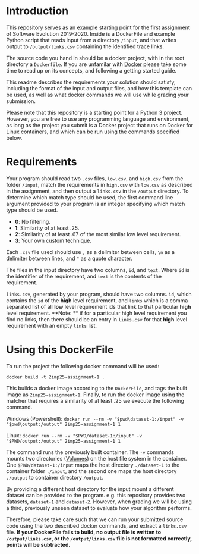 # Introduction

This repository serves as an example starting point for the first assignment of Software Evolution 2019-2020.
Inside is a DockerFile and example Python script that reads input from a directory `/input`, and that writes 
output to `/output/links.csv` containing the identified trace links. 

The source code you hand in should be a docker project, with in the root directory a `Dockerfile`. If you 
are unfamilar with [Docker](https://www.docker.com/) please take some time to read up on its concepts, and
following a getting started guide. 

This readme describes the requirements your solution should satisfy, including the format of the input and
output files, and how this template can be used, as well as what docker commands we will use while grading
your submission. 

Please note that this repository is a starting point for a Python 3 project. However, you are 
free to use any programming language and environment, as long as the project you submit is a Docker project
that runs on Docker for Linux containers, and which can be run using the commands specified below. 

# Requirements

Your program should read two `.csv` files, `low.csv`, and `high.csv` from the folder `/input`, match the 
requirements in `high.csv` with `low.csv` as described in the assignment, and then output a `links.csv`
in the `/output` directory. To determine which match type should be used, the first command line argument 
provided to your program is an integer specifying which match type should be used. 

- **0**: No filtering.
- **1**: Similarity of at least .25.
- **2**: Similarity of at least .67 of the most similar low level requirement. 
- **3**: Your own custom technique. 

Each `.csv` file used should use `,` as a delimiter between cells, `\n` as a delimiter between lines, and 
`"` as a quote character. 

The files in the input directory have two columns, `id`, and `text`. Where `id` is
the identifier of the requirement, and `text` is the contents of the requirement. 

`links.csv`, generated by your program, should have two columns. `id`, which contains the `id` of 
the **high** level requirement, 
and `links` which is a comma separated list of all **low** level requirement ids that link to that particular
**high** level requirement. **Note: ** if for a particular high level requirement you find no links, then there
should be an entry in `links.csv` for that **high** level requirement with an empty `links` list. 

# Using this DockerFile

To run the project the following docker command will be used: 

`docker build -t 2imp25-assignment-1 .`

This builds a docker image according to the `DockerFile`, and tags the built image as `2imp25-assignment-1`. 
Finally, to run the docker image using the matcher that requires a similarity of at least .25 we execute the 
following command.

Windows (Powershell): `docker run --rm -v "$pwd\dataset-1:/input" -v "$pwd\output:/output" 2imp25-assignment-1 1`

Linux: `docker run --rm -v "$PWD/dataset-1:/input" -v "$PWD/output:/output" 2imp25-assignment-1 1`

The command runs the previously built container. The `-v` commands mounts two directories ([Volumes](https://docs.docker.com/storage/volumes/)) on the host
file system in the container. One `$PWD/dataset-1:/input` maps the host directory `./dataset-1` to the 
container folder `./input`, and the second one maps the host directory `./output` to container directory
`/output`. 

By providing a different host directory for the input mount a different dataset can be provided to the 
program. e.g. this repository provides two datasets, `dataset-1` and `dataset-2`. However, when grading
we will be using a third, previously unseen dataset to evaluate how your algorithm performs. 

Therefore, please take care such that we can run your submitted source code using the two described docker commands,
and extract a `links.csv` file. **If your DockerFile fails to build, no output file is written to `/output/links.csv`, or
the `/output/links.csv` file is not formatted correctly, points will be subtracted.** 
